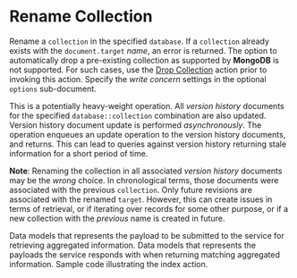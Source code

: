 # Rename Collection
Rename a `collection` in the specified `database`.  If a `collection` already exists with the
`document.target` *name*, an error is returned.  The option to automatically drop a pre-existing
collection as supported by **MongoDB** is not supported.  For such cases, use the [Drop Collection](mongo-service-models-drop-collection.md)
action prior to invoking this action.  Specify the *write concern* settings in the
optional `options` sub-document.

This is a potentially heavy-weight operation.  All *version history* documents for the specified
`database::collection` combination are also updated.  Version history document update is performed
*asynchronously*.  The operation enqueues an update operation to the version history documents, and
returns.  This can lead to queries against version history returning stale information for a short
period of time.

**Note**: Renaming the collection in all associated *version history* documents may be the *wrong* choice.
In chronological terms, those documents were associated with the previous `collection`.  Only future revisions
are associated with the renamed `target`.  However, this can create issues in terms of retrieval, or if
iterating over records for some other purpose, or if a new collection with the *previous* name is created
in future.

<tabs id="mongo-service-protocol-rename-collection">
  <tab title="Request" id="mongo-service-protocol-rename-collection-request">
    Data models that represents the payload to be submitted to the service for retrieving aggregated information.
    <code-block lang="C++" src="mongo/service/request/renamecollection.hpp" collapsible="false"/>
  </tab>
  <tab title="Response" id="mongo-service-protocol-rename-collection-response">
    Data models that represents the payloads the service responds with when returning matching aggregated information.
    <code-block lang="C++" src="mongo/service/response/createcollection.hpp" collapsible="false"/>
  </tab>
  <tab title="Example" id="mongo-service-protocol-rename-collection-example">
    Sample code illustrating the index action.
    <code-block lang="C++" src="mongo/service/example/renamecollection.cpp" collapsible="false"/>
  </tab>
</tabs>
